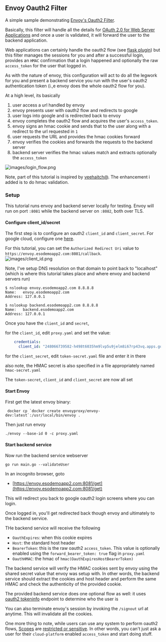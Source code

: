 ## Envoy Oauth2 Filter

A simple sample demonstrating [Envoy's Oauth2 Filter](https://www.envoyproxy.io/docs/envoy/latest/configuration/http/http_filters/oauth2_filter).

Basically, this filter will handle all the details for [OAuth 2.0 for Web Server Applications](https://developers.google.com/identity/protocols/oauth2/web-server) and once a user is validated, it will forward the user to the backend application.

Web applications can certainly handle the oauth2 flow (see [flask plugin](https://flask-oauthlib.readthedocs.io/en/latest/oauth2.html)) but this filter manages the sessions for you and after a successful login, provides an `HMAC` confirmation that a login happened and optionally the raw `access_token` for the user that logged in.

As with the nature of envoy, this configuration will act to do all the legwork for you and present a backend service you run with the user's oauth2 authentication token (i.,e envoy does the whole oauth2 flow for you).

At a high level, its basically

1. user access a url handled by envoy
2. envoy presents user with oauth2 flow and redirects to google
3. user logs into google and is redirected back to envoy
4. envoy completes the oauth2 flow and acquires the user's `access_token`.
5. envoy signs an hmac cookie and sends that to the user along with a redirect to the url requested in `1`
6. user requests the URL and provides the hmac cookies forward
7. envoy verifies the cookies and forwards the requests to the backend server
8. backend server verifies the hmac values match and extracts optionally the `access_token`

![images/login_flow.png](images/login_flow.png)

Note, part of this tutorial is inspired by [veehaitch@](https://github.com/veehaitch/envoy-oauth2-filter-google).  The enhancement i added is to do hmac validation.

### Setup

This tutorial runs envoy and backend server locally for testing. Envoy will run on port `:8081` while the backend server on `:8082`, both over TLS.


#### Configure client_id/secret

The first step is to configure an oauth2 `client_id` and `client_secret`.  For google cloud, configure one [here](https://developers.google.com/identity/gsi/web/guides/get-google-api-clientid).

For this tutorial, you can set the `Authorized Redirect Uri` value to `https://envoy.esodemoapp2.com:8081/callback`.  
![images/client_id.png](images/client_id.png)


Note, I've setup DNS resolution on that domain to point back to "localhost" (which is where this tutorial takes place and where envoy and backend servers run)

```
$ nslookup envoy.esodemoapp2.com 8.8.8.8
Name:	envoy.esodemoapp2.com
Address: 127.0.0.1

$ nslookup backend.esodemoapp2.com 8.8.8.8
Name:	backend.esodemoapp2.com
Address: 127.0.0.1
```

Once you have the `client_id` and `secret`, 

for the `client_id`, edit `proxy.yaml` and set the value:

```yaml
    credentials:
      client_id: "248066739582-h498t6035hm9lvp5u9jelm8i67rp43vq.apps.googleusercontent.com"
```

for the `client_secret`, edit `token-secret.yaml` file and enter it in there

also note, the HMAC secret is also specified in a file appropriately named `hmac-secret.yaml`


The `token-secret`, `client_id` and `client_secret` are now all set


#### Start Envoy

First get the latest envoy binary:

```
 docker cp `docker create envoyproxy/envoy-dev:latest`:/usr/local/bin/envoy .
```

Then just run envoy

```
./envoy --base-id 0 -c proxy.yaml
```

#### Start backend service

Now run the backend service webserver

```
go run main.go --validateUser
```

In an incognito browser, goto 

* [https://envoy.esodemoapp2.com:8081/get](https://envoy.esodemoapp2.com:8081/get)

This will redirect you back to google oauth2 login screens where you can login.

Once logged in, you'll get redirected back though envoy and ultimately to the backend service.

THe backend service will receive the following

* `OauthExpires`: when this cookie expires
* `Host`: the standard host header
* `BearerToken`:  this is the raw oauth2 `access_token`.  This value is optionally enabled using the `forward_bearer_token: true` flag in `proxy.yaml`
* `OauthHMAC`: the hmac of `hmac(OauthExpiresHostBearerToken)`

The backend service will verify the HMAC cookies sent by envoy using the shared secret value that envoy was setup with.  In other words, the backend service should extract the cookies and host header and perform the same HMAC and check the authenticity of the provided cookie.

The provided backend service does one optional flow as well:  it uses [oauth2 tokeninfo](https://pkg.go.dev/google.golang.org/api@v0.63.0/oauth2/v2) endpoint to determine who the user is

You can also terminate envoy's session by invoking the `/signout` url at anytime.  This will invalidate all the cookies.


One more thing to note, while users can use any system to perform oauth2 flows, [Scopes](https://developers.google.com/identity/protocols/oauth2/scopes) are [restricted or sensitive](https://support.google.com/cloud/answer/9110914).  In other words, you can't just ask a user for their `cloud-platform` enabled `access_token` and start doing stuff.
